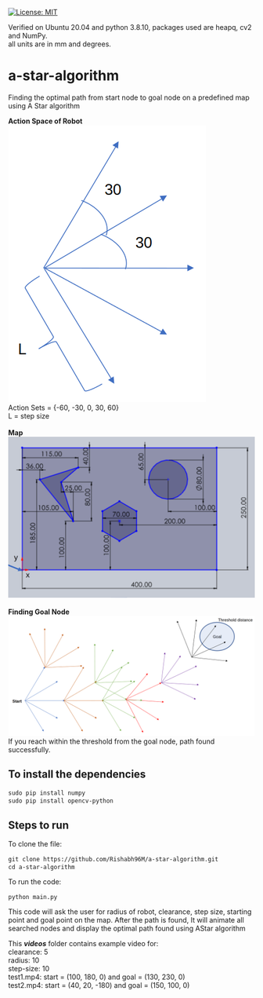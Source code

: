 [![License: MIT](https://img.shields.io/badge/License-MIT-blue.svg)](https://opensource.org/licenses/MIT)

Verified on Ubuntu 20.04 and python 3.8.10, packages used are heapq, cv2 and NumPy. <br>
all units are in mm and degrees.

# a-star-algorithm
Finding the optimal path from start node to goal node on a predefined map using A Star algorithm

**Action Space of Robot**
![Action Space of Robot](/res/action.png "Action Space of Robot") <br>
Action Sets = {-60, -30, 0, 30, 60} <br>
L = step size <br>
<br>
**Map**
![Map](/res/map.png "Map") <br>
<br>
**Finding Goal Node**
![Path](/res/path.png "Path") <br>
If you reach within the threshold from the goal node, path found successfully. <br>

## To install the dependencies
```
sudo pip install numpy
sudo pip install opencv-python
```

## Steps to run
To clone the file:
```
git clone https://github.com/Rishabh96M/a-star-algorithm.git
cd a-star-algorithm
```

To run the code:
```
python main.py
```
This code will ask the user for radius of robot, clearance, step size, starting point and goal point on the map. After the path is found, It will animate all searched nodes and display the optimal path found using AStar algorithm <br>

This ***videos*** folder contains example video for: <br>
clearance: 5 <br>
radius: 10 <br>
step-size: 10 <br>
test1.mp4: start = (100, 180, 0) and goal = (130, 230, 0) <br>
test2.mp4: start = (40, 20, -180) and goal = (150, 100, 0)
